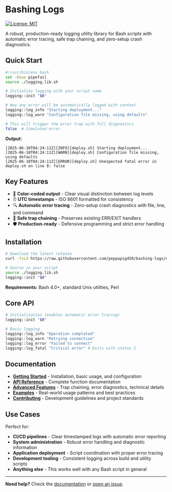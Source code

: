 # Bashing Logs

[![License: MIT](https://img.shields.io/badge/License-MIT-yellow.svg)](./LICENSE)

A robust, production-ready logging utility library for Bash scripts with automatic error tracing, safe trap chaining, and zero-setup crash diagnostics.

## Quick Start

```bash
#!/usr/bin/env bash
set -Eeuo pipefail
source ./logging.lib.sh

# Initialize logging with your script name
logging::init "$0"

# Now any error will be automatically logged with context
logging::log_info "Starting deployment..."
logging::log_warn "Configuration file missing, using defaults"

# This will trigger the error trap with full diagnostics
false  # Simulated error
```

**Output:**

```text
[2025-06-10T04:24:11Z][INFO][deploy.sh] Starting deployment...
[2025-06-10T04:24:11Z][WARN][deploy.sh] Configuration file missing, using defaults
[2025-06-10T04:24:11Z][ERROR][deploy.sh] Unexpected fatal error in deploy.sh on line 8: false
```

## Key Features

- 🎨 **Color-coded output** - Clear visual distinction between log levels
- ⏰ **UTC timestamps** - ISO 8601 formatted for consistency
- 🔍 **Automatic error tracing** - Zero-setup crash diagnostics with file, line, and command
- 🔗 **Safe trap chaining** - Preserves existing ERR/EXIT handlers
- 🛡️ **Production-ready** - Defensive programming and strict error handling

## Installation

```bash
# Download the latest release
curl -fsLO https://raw.githubusercontent.com/peppapig450/bashing-logs/main/logging.lib.sh
```

```bash
# Source in your script
source ./logging.lib.sh
logging::init "$0"
```

**Requirements:** Bash 4.0+, standard Unix utilities, Perl

## Core API

```bash
# Initialization (enables automatic error tracing)
logging::init "$0"

# Basic logging
logging::log_info "Operation completed"
logging::log_warn "Retrying connection"
logging::log_error "Failed to connect"
logging::log_fatal "Critical error" # Exits with status 1
```

## Documentation

- **[Getting Started](getting-started.md)** - Installation, basic usage, and configuration
- **[API Reference](api-reference.md)** - Complete function documentation
- **[Advanced Features](advanced-features.md)** - Trap chaining, error diagnostics, technical details
- **[Examples](examples.md)** - Real-world usage patterns and best practices
- **[Contributing](contributing.md)** - Development guidelines and project standards

## Use Cases

Perfect for:

- **CI/CD pipelines** - Clear timestamped logs with automatic error reporting
- **System administration** - Robust error handling and diagnostic information
- **Application deployment** - Script coordination with proper error tracing
- **Development tooling** - Consistent logging across build and utility scripts
- **Anything else** - This works well with any Bash script in general

---

**Need help?** Check the [documentation](.) or [open an issue](https://github.com/peppapig450/bashing-logs/issues).
